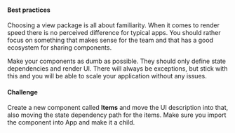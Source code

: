 #### Best practices
Choosing a view package is all about familiarity. When it comes to render speed there is no perceived difference for typical apps. You should rather focus on something that makes sense for the team and that has a good ecosystem for sharing components.

Make your components as dumb as possible. They should only define state dependencies and render UI. There will always be exceptions, but stick with this and you will be able to scale your application without any issues.

#### Challenge
Create a new component called **Items** and move the UI description into that, also moving the state dependency path for the items. Make sure you import the component into App and make it a child.

